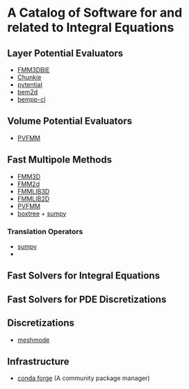# A Catalog of Software for and related to Integral Equations

## Layer Potential Evaluators

- [FMM3DBIE](https://github.com/fastalgorithms/fmm3dbie)
- [Chunkie](https://github.com/fastalgorithms/chunkie)
- [pytential](https://github.com/inducer/pytential/)
- [bem2d](https://github.com/tbetcke/bem2d)
- [bempp-cl](https://bempp.com/)

## Volume Potential Evaluators

- [PVFMM](https://github.com/dmalhotra/pvfmm)

## Fast Multipole Methods

- [FMM3D](https://github.com/flatironinstitute/FMM3D)
- [FMM2d](https://github.com/askhamwhat/fmm2d)
- [FMMLIB3D](https://github.com/zgimbutas/fmmlib3d)
- [FMMLIB2D](https://github.com/zgimbutas/fmmlib2d)
- [PVFMM](https://github.com/dmalhotra/pvfmm)
- [boxtree](https://github.com/inducer/boxtree/) + [sumpy](https://github.com/inducer/sumpy)

### Translation Operators
- [sumpy](https://github.com/inducer/sumpy)
- 
## Fast Solvers for Integral Equations

## Fast Solvers for PDE Discretizations

## Discretizations

- [meshmode](https://github.com/inducer/meshmode)

## Infrastructure

- [conda forge](https://conda-forge.org/) (A community package manager)
